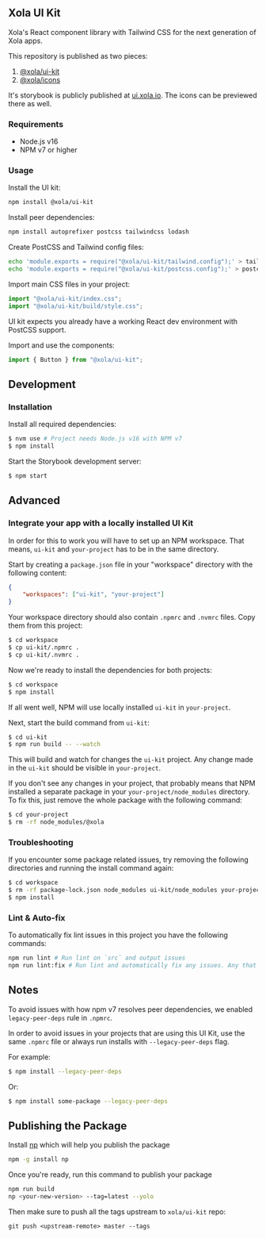 ## Xola UI Kit

Xola's React component library with Tailwind CSS for the next generation of Xola apps.

This repository is published as two pieces:

1. [@xola/ui-kit](https://www.npmjs.com/package/@xola/ui-kit)
2. [@xola/icons](https://www.npmjs.com/package/@xola/icons)

It's storybook is publicly published at [ui.xola.io](https://ui.xola.io). The icons can be previewed there as well.

### Requirements

-   Node.js v16
-   NPM v7 or higher

### Usage

Install the UI kit:

```bash
npm install @xola/ui-kit
```

Install peer dependencies:

```bash
npm install autoprefixer postcss tailwindcss lodash
```

Create PostCSS and Tailwind config files:

```bash
echo 'module.exports = require("@xola/ui-kit/tailwind.config");' > tailwind.config.js
echo 'module.exports = require("@xola/ui-kit/postcss.config");' > postcss.config.js
```

Import main CSS files in your project:

```js
import "@xola/ui-kit/index.css";
import "@xola/ui-kit/build/style.css";
```

UI kit expects you already have a working React dev environment with PostCSS support.

Import and use the components:

```js
import { Button } from "@xola/ui-kit";
```

## Development

### Installation

Install all required dependencies:

```bash
$ nvm use # Project needs Node.js v16 with NPM v7
$ npm install
```

Start the Storybook development server:

```bash
$ npm start
```

## Advanced

### Integrate your app with a locally installed UI Kit

In order for this to work you will have to set up an NPM workspace. That means, `ui-kit` and `your-project` has to be in the same directory.

Start by creating a `package.json` file in your "workspace" directory with the following content:

```json
{
    "workspaces": ["ui-kit", "your-project"]
}
```

Your workspace directory should also contain `.npmrc` and `.nvmrc` files. Copy them from this project:

```bash
$ cd workspace
$ cp ui-kit/.npmrc .
$ cp ui-kit/.nvmrc .
```

Now we're ready to install the dependencies for both projects:

```bash
$ cd workspace
$ npm install
```

If all went well, NPM will use locally installed `ui-kit` in `your-project`.

Next, start the build command from `ui-kit`:

```bash
$ cd ui-kit
$ npm run build -- --watch
```

This will build and watch for changes the `ui-kit` project. Any change made in the `ui-kit` should be visible in `your-project`.

If you don't see any changes in your project, that probably means that NPM installed a separate package in your `your-project/node_modules` directory. To fix this, just remove the whole package with the following command:

```bash
$ cd your-project
$ rm -rf node_modules/@xola
```

### Troubleshooting

If you encounter some package related issues, try removing the following directories and running the install command again:

```bash
$ cd workspace
$ rm -rf package-lock.json node_modules ui-kit/node_modules your-project/node_modules
$ npm install
```

### Lint & Auto-fix

To automatically fix lint issues in this project you have the following commands:

```bash
npm run lint # Run lint on `src` and output issues
npm run lint:fix # Run lint and automatically fix any issues. Any that are not fixed are output to screen.
```

## Notes

To avoid issues with how npm v7 resolves peer dependencies, we enabled `legacy-peer-deps` rule in `.npmrc`.

In order to avoid issues in your projects that are using this UI Kit, use the same `.npmrc` file or always run installs with `--legacy-peer-deps` flag.

For example:

```bash
$ npm install --legacy-peer-deps
```

Or:

```bash
$ npm install some-package --legacy-peer-deps
```

## Publishing the Package

Install [np](https://github.com/sindresorhus/np#readme) which will help you publish the package

```bash
npm -g install np
```

Once you're ready, run this command to publish your package

```bash
npm run build
np <your-new-version> --tag=latest --yolo
```

Then make sure to push all the tags upstream to `xola/ui-kit` repo:

```
git push <upstream-remote> master --tags
```

